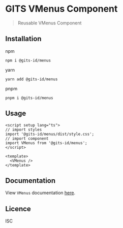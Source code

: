 # GITS VMenus Component

> Reusable VMenus Component

## Installation

npm

```
npm i @gits-id/menus
```

yarn

```
yarn add @gits-id/menus
```

pnpm

```
pnpm i @gits-id/menus
```

## Usage

```vue
<script setup lang="ts">
// import styles
import '@gits-id/menus/dist/style.css';
// import component
import VMenus from '@gits-id/menus';
</script>

<template>
  <VMenus />
</template>
```

## Documentation

View `VMenus` documentation [here](https://gits-ui.web.app/?path=/story/components-menus--default).

## Licence

ISC

